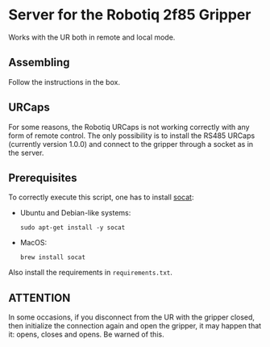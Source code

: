 # Server for the Robotiq 2f85 Gripper

Works with the UR both in remote and local mode.

## Assembling 

Follow the instructions in the box.

## URCaps

For some reasons, the Robotiq URCaps is not working correctly with any form of remote control. The 
only possibility is to install the RS485 URCaps (currently version 1.0.0) and connect to the gripper
through a socket as in the server. 

## Prerequisites

To correctly execute this script, one has to install [socat](http://www.dest-unreach.org/socat/):

- Ubuntu and Debian-like systems:
    ```shell
    sudo apt-get install -y socat
    ```

- MacOS:
    ```shell
    brew install socat
    ```

Also install the requirements in `requirements.txt`. 

## ATTENTION

In some occasions, if you disconnect from the UR with the gripper closed, then initialize the 
connection again and open the gripper, it may happen that it: opens, closes and opens. Be warned of
this.